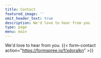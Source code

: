 ```yaml
---
title: Contact
featured_image: ''
omit_header_text: true
description: We'd love to hear from you
type: page
menu: main
---
```

We'd love to hear from you.
{{< form-contact action="https://formspree.io/f/xdoralkn"  >}}